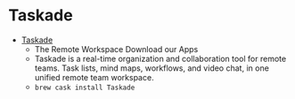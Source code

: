 # Taskade
- [Taskade](https://www.taskade.com/)
  -  The Remote Workspace Download our Apps
  - Taskade is a real-time organization and collaboration tool for remote teams. Task lists, mind maps, workflows, and video chat, in one unified remote team workspace.
  - `brew cask install Taskade`
